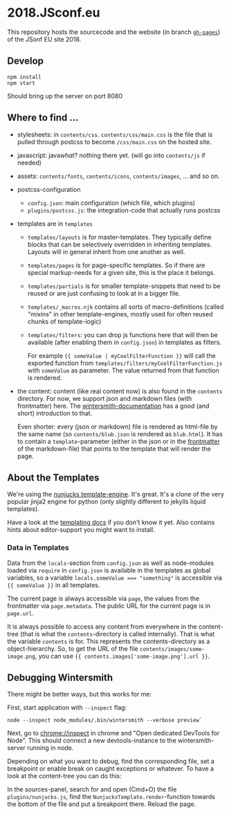 # 2018.JSconf.eu

This repository hosts the sourcecode and the website (in branch [`gh-pages`][gh-pages]) of the JSonf EU site 2018.

## Develop

    npm install
    npm start

Should bring up the server on port 8080

## Where to find …

 - stylesheets: in `contents/css`. `contents/css/main.css` is the file that is pulled through postcss to become `/css/main.css` on the hosted site.

 - javascript: java*what*? nothing there yet. (will go into `contents/js` if needed)

 - assets: `contents/fonts`, `contents/icons`, `contents/images`, … and so on.

 - postcss-configuration
   - `config.json`: main configuration (which file, which plugins)
   - `plugins/postcss.js`: the integration-code that actually runs postcss

 - templates are in `templates`
   - `templates/layouts` is for master-templates. They typically define blocks that can be selectively overridden in inheriting templates. Layouts will in general inherit from one another as well.
   - `templates/pages` is for page-specific templates. So if there are special markup-needs for a given site, this is the place it belongs.
   - `templates/partials` is for smaller template-snippets that need to be reused or are just confusing to look at in a bigger file.
   - `templates/_macros.njk` contains all sorts of macro-definitions (called "mixins" in other template-engines, mostly used for often reused chunks of template-logic)
   - `templates/filters`: you can drop js functions here that will then be available (after enabling them in `config.json`) in templates as filters.

     For example `{{ someValue | myCoolFilterFunction }}` will call the exported function from `templates/filters/myCoolFilterFunction.js` with `someValue` as parameter. The value returned from that function is rendered.

 - the content: content (like real content now) is also found in the `contents` directory. For now, we support json and markdown files (with frontmatter) here. The [wintersmith-documentation][] has a good (and short) introduction to that.

   Even shorter: every (json or markdown) file is rendered as html-file by the same name (so `contents/blub.json` is rendered as `blub.html`). It has to contain a `template`-parameter (either in the json or in the [frontmatter][] of the markdown-file) that points to the template that will render the page.

## About the Templates

We're using the [nunjucks template-engine][]. It's great. It's a clone of the very popular jinja2 engine for python (only slightly different to jekylls liquid templates).

Have a look at the [templating docs][] if you don't know it yet. Also contains hints about editor-support you might want to install.

### Data in Templates

Data from the `locals`-section from `config.json` as well as node-modules loaded via `require` in `config.json` is available in the templates as global variables, so a variable `locals.someValue === "something"` is accessible via `{{ someValue }}` in all templates.

The current page is always accessible via `page`, the values from the frontmatter via `page.metadata`. The public URL for the current page is in `page.url`.

It is always possible to access any content from everywhere in the content-tree (that is what the `contents`-directory is called internally).
That is what the variable `contents` is for. This represents the contents-directory as a object-hierarchy. So, to get the URL of the file `contents/images/some-image.png`, you can use `{{ contents.images['some-image.png'].url }}`.

## Debugging Wintersmith

There might be better ways, but this works for me:

First, start application with `--inspect` flag:

    node --inspect node_modules/.bin/wintersmith --verbose preview`

Next, go to [chrome://inspect](chrome://inspect) in chrome and "Open dedicated DevTools for Node". This should connect a new devtools-instance to the wintersmith-server running in node.

Depending on what you want to debug, find the corresponding file, set a breakpoint or enable break on caught exceptions or whatever. To have a look at the content-tree you can do this:

In the sources-panel, search for and open (Cmd+O) the file `plugins/nunjucks.js`, find the `NunjucksTemplate.render`-function towards the bottom of the file and put a breakpoint there. Reload the page.


[gh-pages]: https://github.com/jsconf/2018.jsconf.eu/tree/gh-pages
[nunjucks template-engine]: https://mozilla.github.io/nunjucks/
[templating docs]: https://mozilla.github.io/nunjucks/templating.html
[wintersmith-documentation]: https://github.com/jnordberg/wintersmith#quick-start
[frontmatter]: https://jekyllrb.com/docs/frontmatter/
